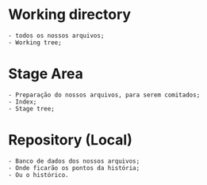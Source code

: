 # Working directory
    - todos os nossos arquivos;
    - Working tree;

# Stage Area
    - Preparação do nossos arquivos, para serem comitados;
    - Index;
    - Stage tree;

# Repository (Local)
    - Banco de dados dos nossos arquivos;
    - Onde ficarão os pontos da história;
    - Ou o histórico.